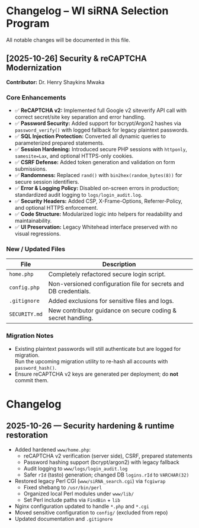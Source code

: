 # Changelog – WI siRNA Selection Program
All notable changes will be documented in this file.

## [2025-10-26] Security & reCAPTCHA Modernization
**Contributor:** Dr. Henry Shaykins Mwaka  

### Core Enhancements
- ✅ **ReCAPTCHA v2:** Implemented full Google v2 siteverify API call with correct secret/site key separation and error handling.  
- ✅ **Password Security:** Added support for bcrypt/Argon2 hashes via `password_verify()` with logged fallback for legacy plaintext passwords.  
- ✅ **SQL Injection Protection:** Converted all dynamic queries to parameterized prepared statements.  
- ✅ **Session Hardening:** Introduced secure PHP sessions with `httponly`, `samesite=Lax`, and optional HTTPS-only cookies.  
- ✅ **CSRF Defense:** Added token generation and validation on form submissions.  
- ✅ **Randomness:** Replaced `rand()` with `bin2hex(random_bytes(8))` for secure session identifiers.  
- ✅ **Error & Logging Policy:** Disabled on-screen errors in production; standardized audit logging to `logs/login_audit.log`.  
- ✅ **Security Headers:** Added CSP, X-Frame-Options, Referrer-Policy, and optional HTTPS enforcement.  
- ✅ **Code Structure:** Modularized logic into helpers for readability and maintainability.  
- ✅ **UI Preservation:** Legacy Whitehead interface preserved with no visual regressions.  

### New / Updated Files
| File | Description |
|-------|-------------|
| `home.php` | Completely refactored secure login script. |
| `config.php` | Non-versioned configuration file for secrets and DB credentials. |
| `.gitignore` | Added exclusions for sensitive files and logs. |
| `SECURITY.md` | New contributor guidance on secure coding & secret handling. |

### Migration Notes
- Existing plaintext passwords will still authenticate but are logged for migration.  
  Run the upcoming migration utility to re-hash all accounts with `password_hash()`.  
- Ensure reCAPTCHA v2 keys are generated per deployment; do **not** commit them.  


# Changelog

## 2025-10-26 — Security hardening & runtime restoration
- Added hardened `www/home.php`:
  - reCAPTCHA v2 verification (server side), CSRF, prepared statements
  - Password hashing support (bcrypt/argon2) with legacy fallback
  - Audit logging to `www/logs/login_audit.log`
  - Safer `rId` (tasto) generation; changed DB `logins.rId` to `VARCHAR(32)`
- Restored legacy Perl CGI (`www/siRNA_search.cgi`) via `fcgiwrap`
  - Fixed shebang to `/usr/bin/perl`
  - Organized local Perl modules under `www/lib/`
  - Set Perl include paths via `FindBin` + `lib`
- Nginx configuration updated to handle `*.php` and `*.cgi`
- Moved sensitive configuration to `config/` (excluded from repo)
- Updated documentation and `.gitignore`
